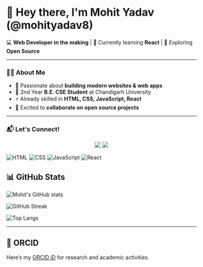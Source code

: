 # 👋 Hey there, I'm Mohit Yadav (@mohityadav8)

💻 **Web Developer in the making** | 🌱 Currently learning **React** | 🚀 Exploring **Open Source**

---

### 🙋‍♂️ About Me
- 👀 Passionate about **building modern websites & web apps**  
- 📖 2nd Year **B.E. CSE Student** at Chandigarh University  
- ⚡ Already skilled in **HTML, CSS, JavaScript, React**  
- 💞️ Excited to **collaborate on open source projects**  

---

### 📬 Let's Connect!
<p align="center">
  <a href="mailto:ymohit799057@gmail.com"><img src="https://img.shields.io/badge/Gmail-D14836?style=for-the-badge&logo=gmail&logoColor=white"></a>
  <a href="https://orcid.org/0009-0000-0021-6379"><img src="https://img.shields.io/badge/ORCID-A6CE39?style=for-the-badge&logo=orcid&logoColor=white"></a>
</p>

<!---
mohityadav8/mohityadav8 is a ✨ special ✨ repository because its `README.md` (this file) appears on your GitHub profile.
You can click the Preview link to take a look at your changes.
--->


![HTML](https://img.shields.io/badge/HTML-%23E34F26?style=flat-square&logo=html5&logoColor=white)
![CSS](https://img.shields.io/badge/CSS-%231572B6?style=flat-square&logo=css3&logoColor=white)
![JavaScript](https://img.shields.io/badge/JavaScript-%23F7DF1E?style=flat-square&logo=javascript&logoColor=black)
![React](https://img.shields.io/badge/React-%2300D8FF?style=flat-square&logo=react&logoColor=white)
## 📊 GitHub Stats

![Mohit's GitHub stats](https://github-readme-stats.vercel.app/api?username=mohityadav8&show_icons=true&theme=radical)

![GitHub Streak](https://streak-stats.demolab.com?user=mohityadav8&theme=radical&hide_border=true)

![Top Langs](https://github-readme-stats.vercel.app/api/top-langs/?username=mohityadav8&layout=compact&theme=radical)

---

## 🔗 ORCID
Here’s my [ORCID iD](https://orcid.org/0009-0000-0021-6379) for research and academic activities.
